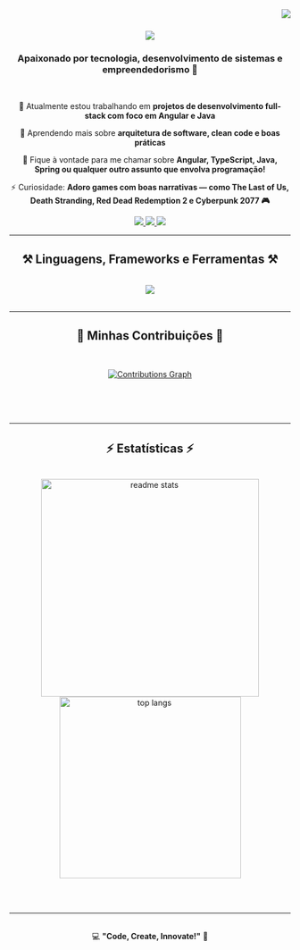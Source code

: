 <img align="right" src="https://visitor-badge.laobi.icu/badge?page_id=felkj.felkj" />

<h1 align="center">
    <img src="https://readme-typing-svg.herokuapp.com/?font=Righteous&size=35&center=true&vCenter=true&width=500&height=70&duration=4000&lines=Olá,+mundo!+👋;+Eu+sou+Felipe+Silva!" />
</h1>

<h3 align="center">Apaixonado por tecnologia, desenvolvimento de sistemas e empreendedorismo 🚀</h3>

<br/>

<div align="center">
 
 🔭 Atualmente estou trabalhando em **projetos de desenvolvimento full-stack com foco em Angular e Java**
 
 🌱 Aprendendo mais sobre **arquitetura de software, clean code e boas práticas**

💬 Fique à vontade para me chamar sobre **Angular, TypeScript, Java, Spring ou qualquer outro assunto que envolva programação!**

⚡ Curiosidade: **Adoro games com boas narrativas — como The Last of Us, Death Stranding, Red Dead Redemption 2 e Cyberpunk 2077 🎮**

</div>
 
<div align="center"> 
  <a href="mailto:felipep1424@gmail.com">
    <img src="https://img.shields.io/badge/Gmail-333333?style=for-the-badge&logo=gmail&logoColor=red" />
  </a>
  <a href="https://www.linkedin.com/in/felipe-silva-9a5950242/" target="_blank">
    <img src="https://img.shields.io/badge/LinkedIn-0077B5?style=for-the-badge&logo=linkedin&logoColor=white" target="_blank" />
  </a>
  <a href="https://instagram.com/felkjz" target="_blank">
    <img src="https://img.shields.io/badge/Instagram-E4405F?style=for-the-badge&logo=instagram&logoColor=white" />
  </a>
</div>

 <hr/>
 
<h2 align="center">⚒️ Linguagens, Frameworks e Ferramentas ⚒️</h2>
<br/>
<div align="center">
    <img src="https://skillicons.dev/icons?i=html,css,javascript,typescript,angular,java,spring,figma,git,github,vscode,.NET" />
</div>

<br/>
<hr/>

<div align="center">
  <h2>🐍 Minhas Contribuições 🐍</h2>
  <br>

[![Contributions Graph](https://github-readme-activity-graph.vercel.app/graph?username=felkj&bg_color=00000000&color=15e5a6&line=07e9a5&point=0a855c&area=true&hide_border=true)](https://github.com/felkj/github-readme-activity-graph)

  
  <br/><br/><br/>
</div>

<hr/>

<h2 align="center">⚡ Estatísticas ⚡</h2>
<br>
<div align="center">
  <div align="center">


  
  <img width="390" src="https://github-readme-stats.vercel.app/api?username=felkj&count_private=true&show_icons=true&theme=github_dark&rank_icon=github&hide_border=true&bg_color=00000000" alt="readme stats" />
  
  <br/>
  
  <img width="325" align="center" src="https://github-readme-stats.vercel.app/api/top-langs/?username=felkj&layout=compact&langs_count=8&theme=github_dark&hide_border=true&bg_color=00000000" alt="top langs" />

</div>

</div>

<br/><br/>

<hr/>

<br/>

<div align="center">
💻 <strong>"Code, Create, Innovate!"</strong> 🚀
</div>

<br/>
